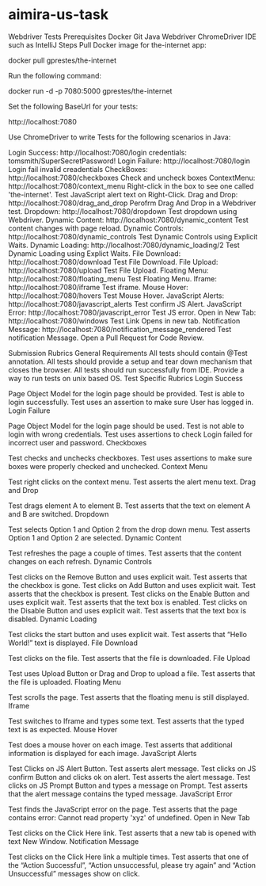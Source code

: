 # aimira-us-task

Webdriver Tests
Prerequisites
Docker
Git
Java
Webdriver
ChromeDriver
IDE such as IntelliJ
Steps
Pull Docker image for the-internet app:

docker pull gprestes/the-internet

Run the following command:

docker run -d -p 7080:5000 gprestes/the-internet

Set the following BaseUrl for your tests:

http://localhost:7080

Use ChromeDriver to write Tests for the following scenarios in Java:

Login Success: http://localhost:7080/login credentials: tomsmith/SuperSecretPassword!
Login Failure: http://localhost:7080/login Login fail invalid creadentials
CheckBoxes: http://localhost:7080/checkboxes Check and uncheck boxes
ContextMenu: http://localhost:7080/context_menu Right-click in the box to see one called 'the-internet'. Test JavaScript alert text on Right-Click.
Drag and Drop: http://localhost:7080/drag_and_drop Perofrm Drag And Drop in a Webdriver test.
Dropdown: http://localhost:7080/dropdown Test dropdown using Webdriver.
Dynamic Content: http://localhost:7080/dynamic_content Test content changes with page reload.
Dynamic Controls: http://localhost:7080/dynamic_controls Test Dynamic Controls using Explicit Waits.
Dynamic Loading: http://localhost:7080/dynamic_loading/2 Test Dynamic Loading using Explict Waits.
File Download: http://localhost:7080/download Test File Download.
File Upload: http://localhost:7080/upload Test File Upload.
Floating Menu: http://localhost:7080/floating_menu Test Floating Menu.
Iframe: http://localhost:7080/iframe Test iframe.
Mouse Hover: http://localhost:7080/hovers Test Mouse Hover.
JavaScript Alerts: http://localhost:7080/javascript_alerts Test confirm JS Alert.
JavaScript Error: http://localhost:7080/javascript_error Test JS error.
Open in New Tab: http://localhost:7080/windows Test Link Opens in new tab.
Notification Message: http://localhost:7080/notification_message_rendered Test notification Message.
Open a Pull Request for Code Review.

Submission Rubrics
General Requirements
All tests should contain @Test annotation.
All tests should provide a setup and tear down mechanism that closes the browser.
All tests should run successfully from IDE. Provide a way to run tests on unix based OS.
Test Specific Rubrics
Login Success

Page Object Model for the login page should be provided.
Test is able to login successfully.
Test uses an assertion to make sure User has logged in.
Login Failure

Page Object Model for the login page should be used.
Test is not able to login with wrong credentials.
Test uses assertions to check Login failed for incorrect user and password.
Checkboxes

Test checks and unchecks checkboxes.
Test uses assertions to make sure boxes were properly checked and unchecked.
Context Menu

Test right clicks on the context menu.
Test asserts the alert menu text.
Drag and Drop

Test drags element A to element B.
Test asserts that the text on element A and B are switched.
Dropdown

Test selects Option 1 and Option 2 from the drop down menu.
Test asserts Option 1 and Option 2 are selected.
Dynamic Content

Test refreshes the page a couple of times.
Test asserts that the content changes on each refresh.
Dynamic Controls

Test clicks on the Remove Button and uses explicit wait.
Test asserts that the checkbox is gone.
Test clicks on Add Button and uses explicit wait.
Test asserts that the checkbox is present.
Test clicks on the Enable Button and uses explicit wait.
Test asserts that the text box is enabled.
Test clicks on the Disable Button and uses explicit wait.
Test asserts that the text box is disabled.
Dynamic Loading

Test clicks the start button and uses explicit wait.
Test asserts that “Hello World!” text is displayed.
File Download

Test clicks on the file.
Test asserts that the file is downloaded.
File Upload

Test uses Upload Button or Drag and Drop to upload a file.
Test asserts that the file is uploaded.
Floating Menu

Test scrolls the page.
Test asserts that the floating menu is still displayed.
Iframe

Test switches to Iframe and types some text.
Test asserts that the typed text is as expected.
Mouse Hover

Test does a mouse hover on each image.
Test asserts that additional information is displayed for each image.
JavaScript Alerts

Test Clicks on JS Alert Button.
Test asserts alert message.
Test clicks on JS confirm Button and clicks ok on alert.
Test asserts the alert message.
Test clicks on JS Prompt Button and types a message on Prompt.
Test asserts that the alert message contains the typed message.
JavaScript Error

Test finds the JavaScript error on the page.
Test asserts that the page contains error: Cannot read property 'xyz' of undefined.
Open in New Tab

Test clicks on the Click Here link.
Test asserts that a new tab is opened with text New Window.
Notification Message

Test clicks on the Click Here link a multiple times.
Test asserts that one of the “Action Successful”, “Action unsuccessful, please try again” and “Action Unsuccessful” messages show on click.
